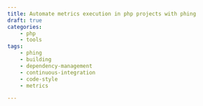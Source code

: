 ```yaml
---
title: Automate metrics execution in php projects with phing
draft: true
categories:
    - php
    - tools
tags:
    - phing
    - building
    - dependency-management
    - continuous-integration
    - code-style
    - metrics

---
```


